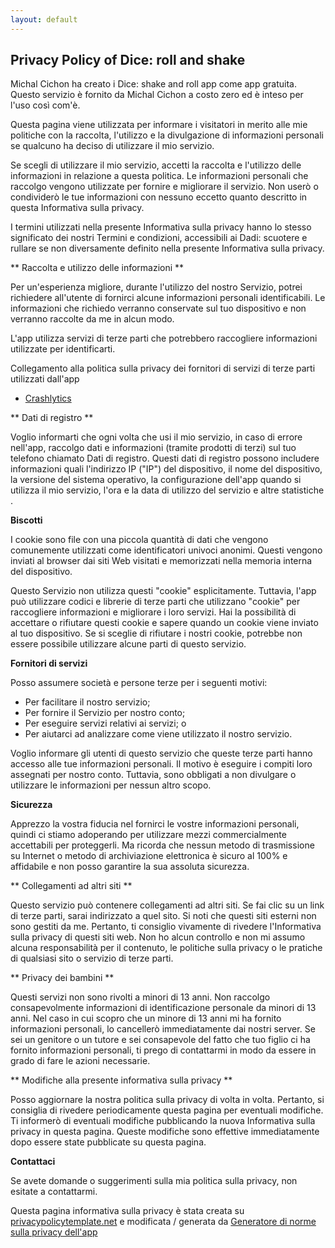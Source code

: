 ```yaml
---
layout: default
---
```


## Privacy Policy of Dice: roll and shake

Michal Cichon ha creato i Dice: shake and roll app come app gratuita. Questo servizio è fornito da Michal Cichon a costo zero ed è inteso per l'uso così com'è.

Questa pagina viene utilizzata per informare i visitatori in merito alle mie politiche con la raccolta, l'utilizzo e la divulgazione di informazioni personali se qualcuno ha deciso di utilizzare il mio servizio.

Se scegli di utilizzare il mio servizio, accetti la raccolta e l'utilizzo delle informazioni in relazione a questa politica. Le informazioni personali che raccolgo vengono utilizzate per fornire e migliorare il servizio. Non userò o condividerò le tue informazioni con nessuno eccetto quanto descritto in questa Informativa sulla privacy.

I termini utilizzati nella presente Informativa sulla privacy hanno lo stesso significato dei nostri Termini e condizioni, accessibili ai Dadi: scuotere e rullare se non diversamente definito nella presente Informativa sulla privacy.

** Raccolta e utilizzo delle informazioni **

Per un'esperienza migliore, durante l'utilizzo del nostro Servizio, potrei richiedere all'utente di fornirci alcune informazioni personali identificabili. Le informazioni che richiedo verranno conservate sul tuo dispositivo e non verranno raccolte da me in alcun modo.

L'app utilizza servizi di terze parti che potrebbero raccogliere informazioni utilizzate per identificarti.

Collegamento alla politica sulla privacy dei fornitori di servizi di terze parti utilizzati dall'app

* [Crashlytics](https://try.crashlytics.com/terms/privacy-policy.pdf)

** Dati di registro **

Voglio informarti che ogni volta che usi il mio servizio, in caso di errore nell'app, raccolgo dati e informazioni (tramite prodotti di terzi) sul tuo telefono chiamato Dati di registro. Questi dati di registro possono includere informazioni quali l'indirizzo IP ("IP") del dispositivo, il nome del dispositivo, la versione del sistema operativo, la configurazione dell'app quando si utilizza il mio servizio, l'ora e la data di utilizzo del servizio e altre statistiche .

**Biscotti**

I cookie sono file con una piccola quantità di dati che vengono comunemente utilizzati come identificatori univoci anonimi. Questi vengono inviati al browser dai siti Web visitati e memorizzati nella memoria interna del dispositivo.

Questo Servizio non utilizza questi "cookie" esplicitamente. Tuttavia, l'app può utilizzare codici e librerie di terze parti che utilizzano "cookie" per raccogliere informazioni e migliorare i loro servizi. Hai la possibilità di accettare o rifiutare questi cookie e sapere quando un cookie viene inviato al tuo dispositivo. Se si sceglie di rifiutare i nostri cookie, potrebbe non essere possibile utilizzare alcune parti di questo servizio.

**Fornitori di servizi**

Posso assumere società e persone terze per i seguenti motivi:

* Per facilitare il nostro servizio;
* Per fornire il Servizio per nostro conto;
* Per eseguire servizi relativi ai servizi; o
* Per aiutarci ad analizzare come viene utilizzato il nostro servizio.

Voglio informare gli utenti di questo servizio che queste terze parti hanno accesso alle tue informazioni personali. Il motivo è eseguire i compiti loro assegnati per nostro conto. Tuttavia, sono obbligati a non divulgare o utilizzare le informazioni per nessun altro scopo.

**Sicurezza**

Apprezzo la vostra fiducia nel fornirci le vostre informazioni personali, quindi ci stiamo adoperando per utilizzare mezzi commercialmente accettabili per proteggerli. Ma ricorda che nessun metodo di trasmissione su Internet o metodo di archiviazione elettronica è sicuro al 100% e affidabile e non posso garantire la sua assoluta sicurezza.

** Collegamenti ad altri siti **

Questo servizio può contenere collegamenti ad altri siti. Se fai clic su un link di terze parti, sarai indirizzato a quel sito. Si noti che questi siti esterni non sono gestiti da me. Pertanto, ti consiglio vivamente di rivedere l'Informativa sulla privacy di questi siti web. Non ho alcun controllo e non mi assumo alcuna responsabilità per il contenuto, le politiche sulla privacy o le pratiche di qualsiasi sito o servizio di terze parti.

** Privacy dei bambini **

Questi servizi non sono rivolti a minori di 13 anni. Non raccolgo consapevolmente informazioni di identificazione personale da minori di 13 anni. Nel caso in cui scopro che un minore di 13 anni mi ha fornito informazioni personali, lo cancellerò immediatamente dai nostri server. Se sei un genitore o un tutore e sei consapevole del fatto che tuo figlio ci ha fornito informazioni personali, ti prego di contattarmi in modo da essere in grado di fare le azioni necessarie.

** Modifiche alla presente informativa sulla privacy **

Posso aggiornare la nostra politica sulla privacy di volta in volta. Pertanto, si consiglia di rivedere periodicamente questa pagina per eventuali modifiche. Ti informerò di eventuali modifiche pubblicando la nuova Informativa sulla privacy in questa pagina. Queste modifiche sono effettive immediatamente dopo essere state pubblicate su questa pagina.

**Contattaci**

Se avete domande o suggerimenti sulla mia politica sulla privacy, non esitate a contattarmi.

Questa pagina informativa sulla privacy è stata creata su [privacypolicytemplate.net](https://privacypolicytemplate.net) e modificata / generata da [Generatore di norme sulla privacy dell'app](https://app-privacy-policy-generator.firebaseapp.com/)